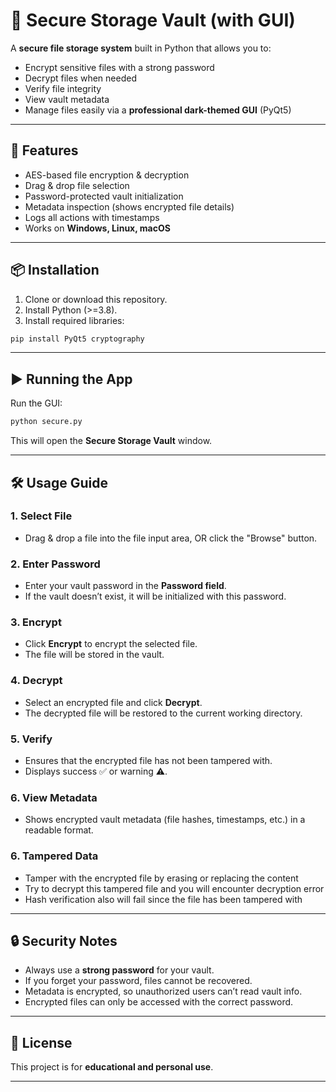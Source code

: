 # 🔐 Secure Storage Vault (with GUI)

A **secure file storage system** built in Python that allows you to:

* Encrypt sensitive files with a strong password
* Decrypt files when needed
* Verify file integrity
* View vault metadata
* Manage files easily via a **professional dark-themed GUI** (PyQt5)

---

## 🚀 Features

* AES-based file encryption & decryption
* Drag & drop file selection
* Password-protected vault initialization
* Metadata inspection (shows encrypted file details)
* Logs all actions with timestamps
* Works on **Windows, Linux, macOS**

---

## 📦 Installation

1. Clone or download this repository.
2. Install Python (>=3.8).
3. Install required libraries:

```bash
pip install PyQt5 cryptography
```

---

## ▶️ Running the App

Run the GUI:

```bash
python secure.py
```

This will open the **Secure Storage Vault** window.

---

## 🛠️ Usage Guide

### 1. **Select File**

* Drag & drop a file into the file input area, OR click the "Browse" button.

### 2. **Enter Password**

* Enter your vault password in the **Password field**.
* If the vault doesn’t exist, it will be initialized with this password.

### 3. **Encrypt**

* Click **Encrypt** to encrypt the selected file.
* The file will be stored in the vault.

### 4. **Decrypt**

* Select an encrypted file and click **Decrypt**.
* The decrypted file will be restored to the current working directory.

### 5. **Verify**

* Ensures that the encrypted file has not been tampered with.
* Displays success ✅ or warning ⚠️.

### 6. **View Metadata**

* Shows encrypted vault metadata (file hashes, timestamps, etc.) in a readable format.

### 6. **Tampered Data**

* Tamper with the encrypted file by erasing or replacing the content
* Try to decrypt this tampered file and you will encounter decryption error
* Hash verification also will fail since the file has been tampered with

---

## 🔒 Security Notes

* Always use a **strong password** for your vault.
* If you forget your password, files cannot be recovered.
* Metadata is encrypted, so unauthorized users can’t read vault info.
* Encrypted files can only be accessed with the correct password.

---

## 📜 License

This project is for **educational and personal use**.

---
